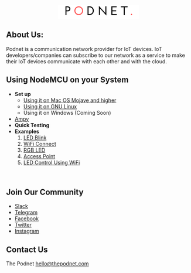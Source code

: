 <img src="/static/images/Logo/Podnet_Bangalore-1.png" alt="The Podnet" style="display: block;margin-left: auto;margin-right: auto;">

## About Us:

Podnet is a communication network provider for IoT devices. IoT developers/companies can subscribe to our network as a service to make their IoT devices communicate with each other and with the cloud. 

## Using NodeMCU on your System

- **Set up**
    - [Using it on Mac OS Mojave and higher](https://blog.thepodnet.com/set-up-micropython-on-nodemcu-on-macos-mojave-and-higher/)
    - [Using it on GNU Linux](https://blog.thepodnet.com/getting-started-with-nodemcu-esp8266-on-linux/)
    - Using it on Windows (Coming Soon)
- [Ampy](https://blog.thepodnet.com/getting-started-with-ampy/)
- **Quick Testing**
- **Examples**
     1. [LED Blink](https://github.com/ramanaditya/nodemcu_examples/tree/master/01_LED_BLINK)
     2. [WiFi Connect](https://github.com/ramanaditya/nodemcu_examples/tree/master/02_WiFi_CONNECT)
     3. [RGB LED](https://github.com/ramanaditya/nodemcu_examples/tree/master/03_RGB_LED)
     4. [Access Point](https://github.com/ramanaditya/nodemcu_examples/tree/master/04_ACCESS_POINT)
     5. [LED Control Using WiFi](https://github.com/ramanaditya/nodemcu_examples/tree/master/05_led_control_using_wifi)

<br>

## Join Our Community

- [Slack](https://join.slack.com/t/thepodnet/shared_invite/enQtNzg2ODUxNTQyOTMzLTkwNDc4MTllM2VjZGY5NzA3MmMyMzc3YjA4OTlkNzgyN2UzZDhhNjVhNDA0YjBlNjhkZGVmNDZjOGUwMDhhMTg)
- [Telegram](https://t.me/thepodnet)
- [Facebook](https://www.facebook.com/thepodnet/)
- [Twitter](https://twitter.com/thepodnet)
- [Instagram](https://www.instagram.com/thepodnet/)

## Contact Us

The Podnet
[hello@thepodnet.com](mailto:hello@thepodnet.com?Subject=Hey,)
